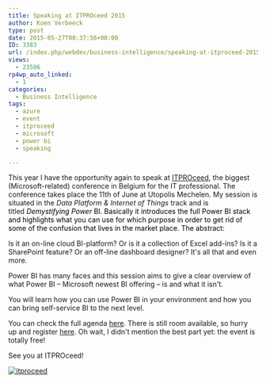 ```yaml
---
title: Speaking at ITPROceed 2015
author: Koen Verbeeck
type: post
date: 2015-05-27T08:37:56+00:00
ID: 3383
url: /index.php/webdev/business-intelligence/speaking-at-itproceed-2015/
views:
  - 23586
rp4wp_auto_linked:
  - 1
categories:
  - Business Intelligence
tags:
  - azure
  - event
  - itproceed
  - microsoft
  - power bi
  - speaking

---
```

This year I have the opportunity again to speak at [ITPROceed][1], the biggest (Microsoft-related) conference in Belgium for the IT professional. The conference takes place the 11th of June at Utopolis Mechelen. My session is situated in the _Data Platform & Internet of Things_ track and is titled _<span style="color: #000000">Demystifying Power</span>_ <span style="color: #000000">BI. Basically it introduces the full Power BI stack and highlights what you can use for which purpose in order to get rid of some of the confusion that lives in the market place. The abstract:</span>

Is it an on-line cloud BI-platform? Or is it a collection of Excel add-ins? Is it a SharePoint feature? Or an off-line dashboard designer? It's all that and even more.
  
Power BI has many faces and this session aims to give a clear overview of what Power BI – Microsoft newest BI offering – is and what it isn't.
  
You will learn how you can use Power BI in your environment and how you can bring self-service BI to the next level.

You can check the full agenda [here][2]. There is still room available, so hurry up and register [here][3]. Oh wait, I didn't mention the best part yet: the event is totally free!

See you at ITPROceed!

[<img class="alignnone wp-image-3384" src="https://lessthandot.z19.web.core.windows.net/wp-content/uploads/2015/05/itproceed.png" alt="itproceed" />][4]

 [1]: http://azure.itproceed.be/
 [2]: http://azure.itproceed.be/agenda/
 [3]: http://azure.itproceed.be/registration/
 [4]: https://lessthandot.z19.web.core.windows.net/wp-content/uploads/2015/05/itproceed.png